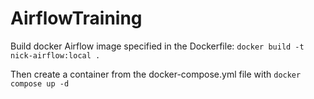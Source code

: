# AirflowTraining

Build docker Airflow image specified in the Dockerfile: `docker build -t nick-airflow:local .`

Then create a container from the docker-compose.yml file with `docker compose up -d`
